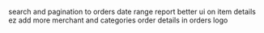 search and pagination to orders
date range report
better ui on item details
ez add more merchant and categories
order details in orders
logo
